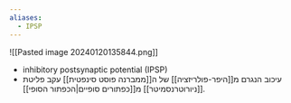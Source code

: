 ```yaml
---
aliases:
  - IPSP
---
```

![[Pasted image 20240120135844.png]]
- inhibitory postsynaptic potential (IPSP)
- עיכוב הנגרם מ[[היפר-פולריזציה]] של ה[[ממברנה פוסט סינפטית]] עקב פליטת [[ניורוטרנסמיטר]] מ[[כפתורים סופיים|הכפתור הסופי]].
